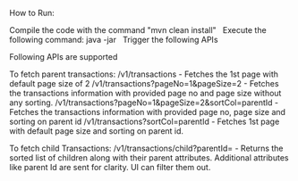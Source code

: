 How to Run:&nbsp;

Compile the code with the command "mvn clean install" &nbsp;
Execute the following command: java -jar &nbsp;
Trigger the following APIs&nbsp;


Following APIs are supported

To fetch parent transactions:
/v1/transactions - Fetches the 1st page with default page size of 2
/v1/transactions?pageNo=1&pageSize=2 - Fetches the transactions information with provided page no and page size without any sorting.
/v1/transactions?pageNo=1&pageSize=2&sortCol=parentId - Fetches the transactions information with provided page no, page size and sorting on parent id
/v1/transactions?sortCol=parentId - Fetches 1st page with default page size and sorting on parent id.

To fetch child Transactions:
/v1/transactions/child?parentId= - Returns the sorted list of children along with their parent attributes. Additional attributes like parent Id are sent for clarity. UI can filter them out.

